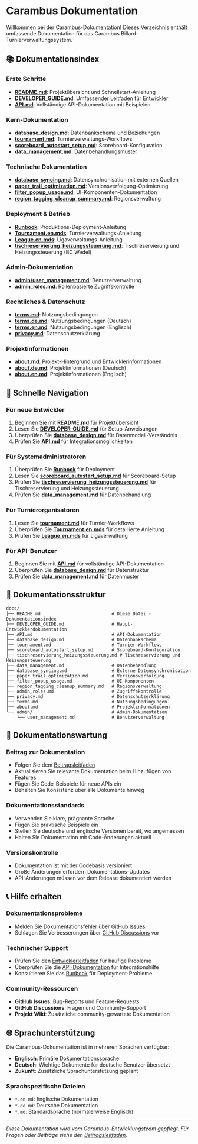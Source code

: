# Carambus Dokumentation

Willkommen bei der Carambus-Dokumentation! Dieses Verzeichnis enthält umfassende Dokumentation für das Carambus Billard-Turnierverwaltungssystem.

## 📚 Dokumentationsindex

### Erste Schritte
- **[README.md](../README.md)**: Projektübersicht und Schnellstart-Anleitung
- **[DEVELOPER_GUIDE.md](DEVELOPER_GUIDE.md)**: Umfassender Leitfaden für Entwickler
- **[API.md](API.md)**: Vollständige API-Dokumentation mit Beispielen

### Kern-Dokumentation
- **[database_design.md](database_design.md)**: Datenbankschema und Beziehungen
- **[tournament.md](tournament.md)**: Turnierverwaltungs-Workflows
- **[scoreboard_autostart_setup.md](scoreboard_autostart_setup.md)**: Scoreboard-Konfiguration
- **[data_management.md](data_management.md)**: Datenbehandlungsmuster

### Technische Dokumentation
- **[database_syncing.md](database_syncing.md)**: Datensynchronisation mit externen Quellen
- **[paper_trail_optimization.md](paper_trail_optimization.md)**: Versionsverfolgung-Optimierung
- **[filter_popup_usage.md](filter_popup_usage.md)**: UI-Komponenten-Dokumentation
- **[region_tagging_cleanup_summary.md](region_tagging_cleanup_summary.md)**: Regionsverwaltung

### Deployment & Betrieb
- **[Runbook](../doc/doc/Runbook)**: Produktions-Deployment-Anleitung
- **[Tournament.en.mds](../doc/doc/Tournament.en.mds)**: Turnierverwaltungs-Anleitung
- **[League.en.mds](../doc/doc/League.en.mds)**: Ligaverwaltungs-Anleitung
- **[tischreservierung_heizungssteuerung.md](tischreservierung_heizungssteuerung.md)**: Tischreservierung und Heizungssteuerung (BC Wedel)

### Admin-Dokumentation
- **[admin/user_management.md](admin/user_management.md)**: Benutzerverwaltung
- **[admin_roles.md](admin_roles.md)**: Rollenbasierte Zugriffskontrolle

### Rechtliches & Datenschutz
- **[terms.md](terms.md)**: Nutzungsbedingungen
- **[terms.de.md](terms.de.md)**: Nutzungsbedingungen (Deutsch)
- **[terms.en.md](terms.en.md)**: Nutzungsbedingungen (Englisch)
- **[privacy.md](privacy.md)**: Datenschutzerklärung

### Projektinformationen
- **[about.md](about.md)**: Projekt-Hintergrund und Entwicklerinformationen
- **[about.de.md](about.de.md)**: Projektinformationen (Deutsch)
- **[about.en.md](about.en.md)**: Projektinformationen (Englisch)

## 🎯 Schnelle Navigation

### Für neue Entwickler
1. Beginnen Sie mit **[README.md](../README.md)** für Projektübersicht
2. Lesen Sie **[DEVELOPER_GUIDE.md](DEVELOPER_GUIDE.md)** für Setup-Anweisungen
3. Überprüfen Sie **[database_design.md](database_design.md)** für Datenmodell-Verständnis
4. Prüfen Sie **[API.md](API.md)** für Integrationsmöglichkeiten

### Für Systemadministratoren
1. Überprüfen Sie **[Runbook](../doc/doc/Runbook)** für Deployment
2. Lesen Sie **[scoreboard_autostart_setup.md](scoreboard_autostart_setup.md)** für Scoreboard-Setup
3. Prüfen Sie **[tischreservierung_heizungssteuerung.md](tischreservierung_heizungssteuerung.md)** für Tischreservierung und Heizungssteuerung
4. Prüfen Sie **[data_management.md](data_management.md)** für Datenbehandlung

### Für Turnierorganisatoren
1. Lesen Sie **[tournament.md](tournament.md)** für Turnier-Workflows
2. Überprüfen Sie **[Tournament.en.mds](../doc/doc/Tournament.en.mds)** für detaillierte Anleitung
3. Prüfen Sie **[League.en.mds](../doc/doc/League.en.mds)** für Ligaverwaltung

### Für API-Benutzer
1. Beginnen Sie mit **[API.md](API.md)** für vollständige API-Dokumentation
2. Überprüfen Sie **[database_design.md](database_design.md)** für Datenstruktur
3. Prüfen Sie **[data_management.md](data_management.md)** für Datenmuster

## 📖 Dokumentationsstruktur

```
docs/
├── README.md                           # Diese Datei - Dokumentationsindex
├── DEVELOPER_GUIDE.md                  # Haupt-Entwicklerdokumentation
├── API.md                              # API-Dokumentation
├── database_design.md                  # Datenbankschema
├── tournament.md                       # Turnier-Workflows
├── scoreboard_autostart_setup.md       # Scoreboard-Konfiguration
├── tischreservierung_heizungssteuerung.md # Tischreservierung und Heizungssteuerung
├── data_management.md                  # Datenbehandlung
├── database_syncing.md                 # Externe Datensynchronisation
├── paper_trail_optimization.md         # Versionsverfolgung
├── filter_popup_usage.md               # UI-Komponenten
├── region_tagging_cleanup_summary.md   # Regionsverwaltung
├── admin_roles.md                      # Zugriffskontrolle
├── privacy.md                          # Datenschutzerklärung
├── terms.md                            # Nutzungsbedingungen
├── about.md                            # Projektinformationen
└── admin/                              # Admin-Dokumentation
    └── user_management.md              # Benutzerverwaltung
```

## 🔄 Dokumentationswartung

### Beitrag zur Dokumentation
- Folgen Sie dem [Beitragsleitfaden](../docs/DEVELOPER_GUIDE.md#mitwirken)
- Aktualisieren Sie relevante Dokumentation beim Hinzufügen von Features
- Fügen Sie Code-Beispiele für neue APIs ein
- Behalten Sie Konsistenz über alle Dokumente hinweg

### Dokumentationsstandards
- Verwenden Sie klare, prägnante Sprache
- Fügen Sie praktische Beispiele ein
- Stellen Sie deutsche und englische Versionen bereit, wo angemessen
- Halten Sie Dokumentation mit Code-Änderungen aktuell

### Versionskontrolle
- Dokumentation ist mit der Codebasis versioniert
- Große Änderungen erfordern Dokumentations-Updates
- API-Änderungen müssen vor dem Release dokumentiert werden

## 📞 Hilfe erhalten

### Dokumentationsprobleme
- Melden Sie Dokumentationsfehler über [GitHub Issues](https://github.com/your-username/carambus/issues)
- Schlagen Sie Verbesserungen über [GitHub Discussions](https://github.com/your-username/carambus/discussions) vor

### Technischer Support
- Prüfen Sie den [Entwicklerleitfaden](DEVELOPER_GUIDE.md) für häufige Probleme
- Überprüfen Sie die [API-Dokumentation](API.md) für Integrationshilfe
- Konsultieren Sie das [Runbook](../doc/doc/Runbook) für Deployment-Probleme

### Community-Ressourcen
- **GitHub Issues**: Bug-Reports und Feature-Requests
- **GitHub Discussions**: Fragen und Community-Support
- **Projekt Wiki**: Zusätzliche community-gewartete Dokumentation

## 🌐 Sprachunterstützung

Die Carambus-Dokumentation ist in mehreren Sprachen verfügbar:

- **Englisch**: Primäre Dokumentationssprache
- **Deutsch**: Wichtige Dokumente für deutsche Benutzer übersetzt
- **Zukunft**: Zusätzliche Sprachunterstützung geplant

### Sprachspezifische Dateien
- `*.en.md`: Englische Dokumentation
- `*.de.md`: Deutsche Dokumentation
- `*.md`: Standardsprache (normalerweise Englisch)

---

*Diese Dokumentation wird vom Carambus-Entwicklungsteam gepflegt. Für Fragen oder Beiträge siehe den [Beitragsleitfaden](DEVELOPER_GUIDE.md#mitwirken).* 